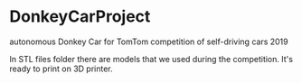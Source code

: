 # DonkeyCarProject
autonomous Donkey Car for TomTom competition of self-driving cars 2019

In STL files folder there are models that we used during the competition. It's ready to print on 3D printer.
